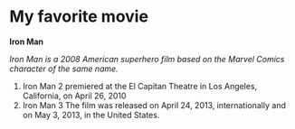 # My favorite movie
**Iron Man**

*Iron Man is a 2008 American superhero film based on the Marvel Comics character of the same name.*

1. Iron Man 2 premiered at the El Capitan Theatre in Los Angeles, California, on April 26, 2010
2. Iron Man 3 The film was released on April 24, 2013, internationally and on May 3, 2013, in the United States.
